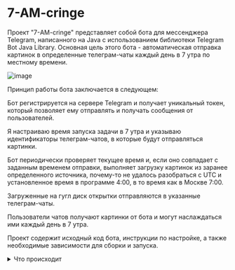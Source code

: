 # 7-AM-cringe

Проект "7-AM-cringe" представляет собой бота для мессенджера Telegram, написанного на Java с использованием библиотеки Telegram Bot Java Library. Основная цель этого бота - автоматическая отправка картинок в определенные телеграм-чаты каждый день в 7 утра по местному времени.

![image](https://user-images.githubusercontent.com/84707645/232034625-f14b9f0f-52a5-442e-bc50-f476ea009f13.png)


Принцип работы бота заключается в следующем:

Бот регистрируется на сервере Telegram и получает уникальный токен, который позволяет ему отправлять и получать сообщения от пользователей.

Я настраиваю время запуска задачи в 7 утра и указываю идентификаторы телеграм-чатов, в которые будут отправляться картинки.

Бот периодически проверяет текущее время и, если оно совпадает с заданным временем отправки, выполняет загрузку картинок из заранее определенного источника, почему-то не удалось разобраться с UTC и установленное время в программе 4:00, в то время как в Москве 7:00.

Загруженные на гугл диск открытки отправляются в указанные телеграм-чаты.

Пользователи чатов получают картинки от бота и могут наслаждаться ими каждый день в 7 утра.

Проект содержит исходный код бота, инструкции по настройке, а также необходимые зависимости для сборки и запуска.

<details>
  <summary> Что происходит </summary>

### Шаги выполнения программы

1. Получение имени файла `ClientSecret.json`.
2. Получение `InputStream` из ресурсов класса `MainController`.
3. Проверка, что `InputStream` не является `null`. Если `null`, выброс исключения `FileNotFoundException`.
4. Создание объекта `StringBuilder` для чтения содержимого `InputStream`.
5. Чтение содержимого `InputStream` построчно и добавление каждой строки в `StringBuilder`.
6. Преобразование содержимого `StringBuilder` в строку `fileContent`.
7. Создание временного файла с префиксом "ClientSecret" и с расширением ".json".
8. Создание объекта `FileWriter` для записи `fileContent` во временный файл.
9. Запись содержимого `fileContent` во временный файл.
10. Получение абсолютного пути к временному файлу.
11. Создание объекта `DriveApiClientImpl` с абсолютным путем к временному файлу.
12. Создание объекта `CommandController`.
13. Создание объекта `TelegramBot` с использованием `commandController`.
14. Создание объекта `ImageService` с использованием `bot` и `driveApiClient`.
15. Регистрация команд "/start" и "/stop" в `commandController`.
16. Создание объекта `TelegramBotsApi` с использованием `DefaultBotSession.class`.
17. Регистрация бота (`bot`) в `botsApi`.
18. Создание объекта `DayTime` с временем "5:00".
19. Запланирование задачи для выполнения каждый день в указанное время:
    - Получение списка чатов из `commandController`.
    - Отправка изображений в телеграм для каждого чата из списка чатов с помощью `imageService`.

### Запуск программы

Для запуска программы выполните команду:

```
java -jar telegram-bot-master-bitty-1.0-SNAPSHOT.jar
```

### Примечания

- При запуске программы, она будет ожидать ввода команд от пользователей через Telegram.
- Вам также необходимо обеспечить наличие файла `ClientSecret.json` в папке `src/main/resources`, так как он используется для аутентификации в Google Drive API.

</details>